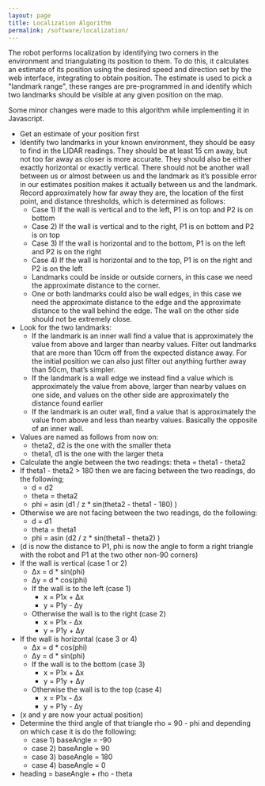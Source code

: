 ```yaml
---
layout: page
title: Localization Algorithm
permalink: /software/localization/
---
```


The robot performs localization by identifying two corners in the environment and triangulating its position to them. To do this, it calculates an estimate of its position using the desired speed and direction set by the web interface, integrating to obtain position. The estimate is used to pick a "landmark range", these ranges are pre-programmed in and identify which two landmarks should be visible at any given position on the map.

Some minor changes were made to this algorithm while implementing it in Javascript.

- Get an estimate of your position first
- Identify two landmarks in your known environment, they should be easy to find in the LIDAR readings. They should be at least 15 cm away, but not too far away as closer is more accurate. They should also be either exactly horizontal or exactly vertical. There should not be another wall between us or almost between us and the landmark as it’s possible error in our estimates position makes it actually between us and the landmark. Record approximately how far away they are, the location of the first point, and distance thresholds, which is determined as follows: 
    - Case 1) If the wall is vertical and to the left, P1 is on top and P2 is on bottom
    - Case 2) If the wall is vertical and to the right, P1 is on bottom and P2 is on top
    - Case 3) If the wall is horizontal and to the bottom, P1 is on the left and P2 is on the right
    - Case 4) If the wall is horizontal and to the top, P1 is on the right and P2 is on the left
    - Landmarks could be inside or outside corners, in this case we need the approximate distance to the corner.
    - One or both landmarks could also be wall edges, in this case we need the approximate distance to the edge and the approximate distance to the wall behind the edge. The wall on the other side should not be extremely close.
- Look for the two landmarks:
    - If the landmark is an inner wall find a value that is approximately the value from above and larger than nearby values. Filter out landmarks that are more than 10cm off from the expected distance away. For the initial position we can also just filter out anything further away than 50cm, that’s simpler.
    - If the landmark is a wall edge we instead find a value which is approximately the value from above, larger than nearby values on one side, and values on the other side are approximately the distance found earlier
    - If the landmark is an outer wall, find a value that is approximately the value from above and less than nearby values. Basically the opposite of an inner wall.
- Values are named as follows from now on:
    - theta2, d2 is the one with the smaller theta
    - theta1, d1 is the one with the larger theta
- Calculate the angle between the two readings: theta = theta1 - theta2
- If theta1 - theta2 > 180 then we are facing between the two readings, do the following;
    - d = d2
    - theta = theta2
    - phi = asin (d1 / z * sin(theta2 - theta1 - 180) )
- Otherwise we are not facing between the two readings, do the following:
    - d = d1
    - theta = theta1
    - phi = asin (d2 / z * sin(theta1 - theta2) )
- (d is now the distance to P1, phi is now the angle to form a right triangle with the robot and P1 at the two other non-90 corners)
- If the wall is vertical (case 1 or 2)
    - Δx = d * sin(phi)
    - Δy = d * cos(phi)
    - If the wall is to the left (case 1)
        - x = P1x + Δx
        - y = P1y - Δy
    - Otherwise the wall is to the right (case 2)
        - x = P1x - Δx
        - y = P1y + Δy
- If the wall is horizontal (case 3 or 4)
    - Δx = d * cos(phi)
    - Δy = d * sin(phi)
    - If the wall is to the bottom (case 3)
        - x = P1x + Δx
        - y = P1y + Δy
    - Otherwise the wall is to the top (case 4)
        - x = P1x - Δx
        - y = P1y - Δy
- (x and y are now your actual position)
- Determine the third angle of that triangle rho = 90 - phi and depending on which case it is do the following:
    - case 1) baseAngle = -90
    - case 2) baseAngle = 90
    - case 3) baseAngle = 180
    - case 4) baseAngle = 0
- heading = baseAngle + rho - theta

